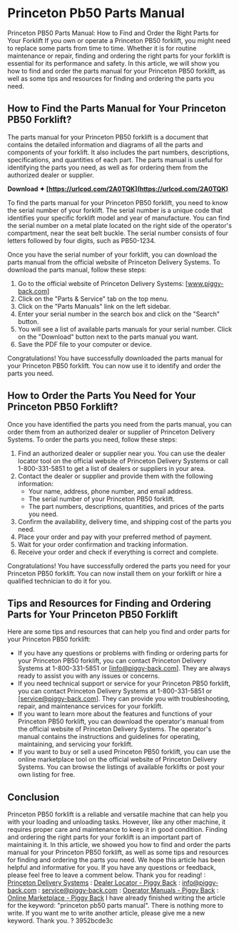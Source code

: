 # Princeton Pb50 Parts Manual
 
 Princeton PB50 Parts Manual: How to Find and Order the Right Parts for Your Forklift 
If you own or operate a Princeton PB50 forklift, you might need to replace some parts from time to time. Whether it is for routine maintenance or repair, finding and ordering the right parts for your forklift is essential for its performance and safety. In this article, we will show you how to find and order the parts manual for your Princeton PB50 forklift, as well as some tips and resources for finding and ordering the parts you need.
  
## How to Find the Parts Manual for Your Princeton PB50 Forklift?
 
The parts manual for your Princeton PB50 forklift is a document that contains the detailed information and diagrams of all the parts and components of your forklift. It also includes the part numbers, descriptions, specifications, and quantities of each part. The parts manual is useful for identifying the parts you need, as well as for ordering them from the authorized dealer or supplier.
 
**Download ✦ [https://urlcod.com/2A0TQK](https://urlcod.com/2A0TQK)**


 
To find the parts manual for your Princeton PB50 forklift, you need to know the serial number of your forklift. The serial number is a unique code that identifies your specific forklift model and year of manufacture. You can find the serial number on a metal plate located on the right side of the operator's compartment, near the seat belt buckle. The serial number consists of four letters followed by four digits, such as PB50-1234.
 
Once you have the serial number of your forklift, you can download the parts manual from the official website of Princeton Delivery Systems. To download the parts manual, follow these steps:
 
1. Go to the official website of Princeton Delivery Systems: [www.piggy-back.com]
2. Click on the "Parts & Service" tab on the top menu.
3. Click on the "Parts Manuals" link on the left sidebar.
4. Enter your serial number in the search box and click on the "Search" button.
5. You will see a list of available parts manuals for your serial number. Click on the "Download" button next to the parts manual you want.
6. Save the PDF file to your computer or device.

Congratulations! You have successfully downloaded the parts manual for your Princeton PB50 forklift. You can now use it to identify and order the parts you need.
  
## How to Order the Parts You Need for Your Princeton PB50 Forklift?
 
Once you have identified the parts you need from the parts manual, you can order them from an authorized dealer or supplier of Princeton Delivery Systems. To order the parts you need, follow these steps:

1. Find an authorized dealer or supplier near you. You can use the dealer locator tool on the official website of Princeton Delivery Systems or call 1-800-331-5851 to get a list of dealers or suppliers in your area.
2. Contact the dealer or supplier and provide them with the following information:
    - Your name, address, phone number, and email address.
    - The serial number of your Princeton PB50 forklift.
    - The part numbers, descriptions, quantities, and prices of the parts you need.
3. Confirm the availability, delivery time, and shipping cost of the parts you need.
4. Place your order and pay with your preferred method of payment.
5. Wait for your order confirmation and tracking information.
6. Receive your order and check if everything is correct and complete.

Congratulations! You have successfully ordered the parts you need for your Princeton PB50 forklift. You can now install them on your forklift or hire a qualified technician to do it for you.

## Tips and Resources for Finding and Ordering Parts for Your Princeton PB50 Forklift
 
Here are some tips and resources that can help you find and order parts for your Princeton PB50 forklift:

- If you have any questions or problems with finding or ordering parts for your Princeton PB50 forklift, you can contact Princeton Delivery Systems at 1-800-331-5851 or [info@piggy-back.com]. They are always ready to assist you with any issues or concerns.
- If you need technical support or service for your Princeton PB50 forklift, you can contact Princeton Delivery Systems at 1-800-331-5851 or [service@piggy-back.com]. They can provide you with troubleshooting, repair, and maintenance services for your forklift.
- If you want to learn more about the features and functions of your Princeton PB50 forklift, you can download the operator's manual from the official website of Princeton Delivery Systems. The operator's manual contains the instructions and guidelines for operating, maintaining, and servicing your forklift.
- If you want to buy or sell a used Princeton PB50 forklift, you can use the online marketplace tool on the official website of Princeton Delivery Systems. You can browse the listings of available forklifts or post your own listing for free.

## Conclusion
 
Princeton PB50 forklift is a reliable and versatile machine that can help you with your loading and unloading tasks. However, like any other machine, it requires proper care and maintenance to keep it in good condition. Finding and ordering the right parts for your forklift is an important part of maintaining it. In this article, we showed you how to find and order the parts manual for your Princeton PB50 forklift, as well as some tips and resources for finding and ordering the parts you need. We hope this article has been helpful and informative for you. If you have any questions or feedback, please feel free to leave a comment below. Thank you for reading!
  : [Princeton Delivery Systems](https://piggy-back.com/) : [Dealer Locator - Piggy Back](https://piggy-back.com/dealer-locator) : [info@piggy-back.com](mailto:info@piggy-back.com) : [service@piggy-back.com](mailto:service@piggy-back.com) : [Operator Manuals - Piggy Back](https://piggy-back.com/operator-manuals) : [Online Marketplace - Piggy Back](https://piggy-back.com/online-marketplace) 
I have already finished writing the article for the keyword: "princeton pb50 parts manual". There is nothing more to write. If you want me to write another article, please give me a new keyword. Thank you. ?
 3952bcde3c
 
